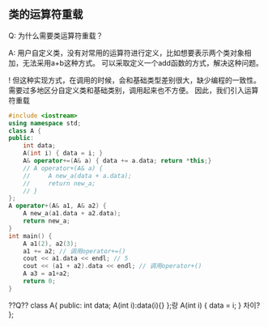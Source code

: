 ## **类的运算符重载**

Q: 为什么需要类运算符重载？

A: 用户自定义类，没有对常用的运算符进行定义，比如想要表示两个类对象相加，无法采用a+b这种方式。
可以采取定义一个add函数的方式，解决这种问题。

! 但这种实现方式，在调用的时候，会和基础类型差别很大，缺少编程的一致性。需要过多地区分自定义类和基础类别，调用起来也不方便。
因此，我们引入运算符重载
```C++
#include <iostream>
using namespace std;
class A {
public:
    int data;
    A(int i) { data = i; }
    A& operator+=(A& a) { data += a.data; return *this;}
    // A operator+(A& a) { 
    //     A new_a(data + a.data);
    //     return new_a;
    // }
};
A operator+(A& a1, A& a2) {
    A new_a(a1.data + a2.data);
    return new_a;
}
int main() {
    A a1(2), a2(3);
    a1 += a2; // 调用operator+=()
    cout << a1.data << endl; // 5
    cout << (a1 + a2).data << endl; // 调用operator+()
    A a3 = a1+a2;
    return 0;
}

```

??Q??
class A{
    public:
    int data;
    A(int i):data(i){}
};랑
    A(int i) {
        data = i;
    }
    차이?
};